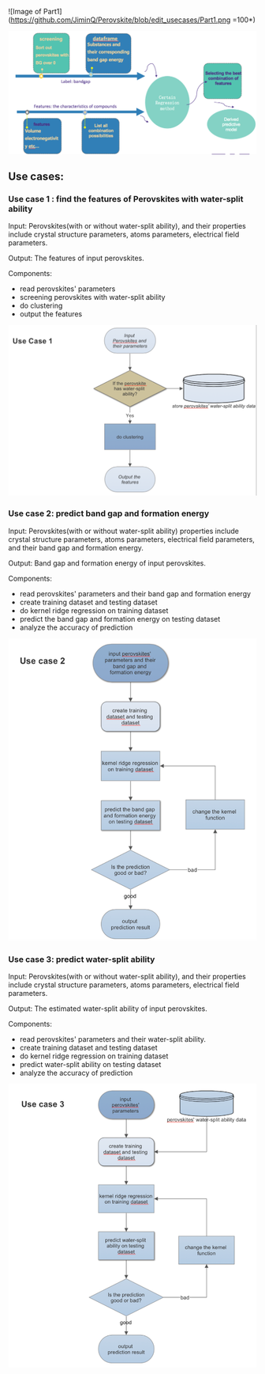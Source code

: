 ![Image of Part1](https://github.com/JiminQ/Perovskite/blob/edit_usecases/Part1.png =100*)


![Image of Part2](https://github.com/JiminQ/Perovskite/blob/edit_usecases/Part2.png)



## Use cases:
### Use case 1 : find the features of Perovskites with water-split ability
Input: Perovskites(with or without water-split ability), and their properties include crystal structure parameters, atoms parameters, electrical field parameters.

Output: The features of input perovskites.

Components: 
  * read perovskites' parameters
  * screening perovskites with water-split ability
  * do clustering
  * output the features

![Image of workflow1](https://github.com/JiminQ/Perovskite/blob/edit_usecases/use%20case%20flow1.png)


### Use case 2: predict band gap and formation energy
Input: Perovskites(with or without water-split ability) properties include crystal structure parameters, atoms parameters, electrical field parameters, and their band gap and formation energy.

Output: Band gap and formation energy of input perovskites.

Components:
  * read perovskites' parameters and their band gap and formation energy
  * create training dataset and testing dataset
  * do kernel ridge regression on training dataset
  * predict the band gap and formation energy on testing dataset
  * analyze the accuracy of prediction
  
![Image of workflow2](https://github.com/JiminQ/Perovskite/blob/edit_usecases/use%20case%20flow2.png)


### Use case 3: predict water-split ability
Input: Perovskites(with or without water-split ability), and their properties include crystal structure parameters, atoms parameters, electrical field parameters.

Output: The estimated water-split ability of input perovskites.

Components:
  * read perovskites' parameters and their water-split ability.
  * create training dataset and testing dataset
  * do kernel ridge regression on training dataset
  * predict water-split ability on testing dataset
  * analyze the accuracy of prediction
  
  ![Image of workflow3](https://github.com/JiminQ/Perovskite/blob/edit_usecases/use%20case%20flow3.png)

